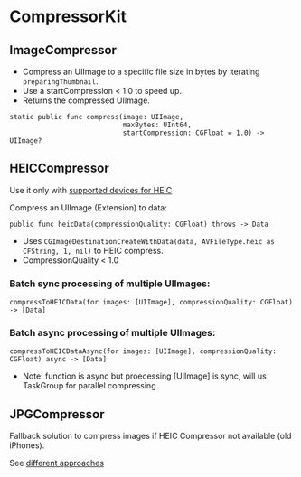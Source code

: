 # CompressorKit

## ImageCompressor
- Compress an UIImage to a specific file size in bytes by iterating ````preparingThumbnail````.
- Use a startCompression < 1.0 to speed up.
- Returns the compressed UIImage.

````
static public func compress(image: UIImage,
                            maxBytes: UInt64,
                            startCompression: CGFloat = 1.0) -> UIImage?
````

## HEICCompressor

Use it only with [supported devices for HEIC](https://support.apple.com/en-us/HT207022)

Compress an UIImage (Extension) to data:
````
public func heicData(compressionQuality: CGFloat) throws -> Data
````
- Uses ````CGImageDestinationCreateWithData(data, AVFileType.heic as CFString, 1, nil)```` to HEIC compress.
- CompressionQuality < 1.0

### Batch sync processing of multiple UIImages:
````
compressToHEICData(for images: [UIImage], compressionQuality: CGFloat) -> [Data]
````
### Batch async processing of multiple UIImages:
````
compressToHEICDataAsync(for images: [UIImage], compressionQuality: CGFloat) async -> [Data]
````
- Note: function is async but proecessing [UIImage] is sync, will us TaskGroup for parallel compressing.

## JPGCompressor

Fallback solution to compress images if HEIC Compressor not available (old iPhones).

See [different approaches](https://stackoverflow.com/questions/29726643/how-to-compress-of-reduce-the-size-of-an-image-before-uploading-to-parse-as-pffi)
